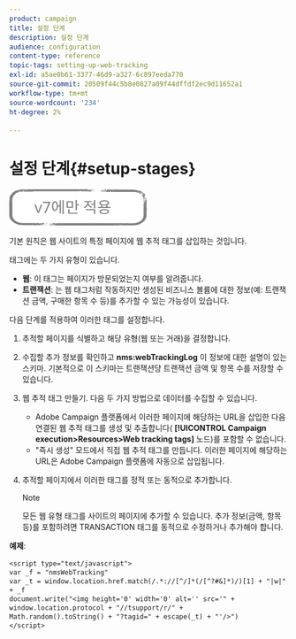 ```yaml
---
product: campaign
title: 설정 단계
description: 설정 단계
audience: configuration
content-type: reference
topic-tags: setting-up-web-tracking
exl-id: a5ae0b61-3377-46d9-a327-6c897eeda770
source-git-commit: 20509f44c5b8e0827a09f44dffdf2ec9d11652a1
workflow-type: tm+mt
source-wordcount: '234'
ht-degree: 2%

---
```


# 설정 단계{#setup-stages}

![](../../assets/v7-only.svg)

기본 원칙은 웹 사이트의 특정 페이지에 웹 추적 태그를 삽입하는 것입니다.

태그에는 두 가지 유형이 있습니다.

* **웹**: 이 태그는 페이지가 방문되었는지 여부를 알려줍니다.
* **트랜잭션**: 는 웹 태그처럼 작동하지만 생성된 비즈니스 볼륨에 대한 정보(예: 트랜잭션 금액, 구매한 항목 수 등)를 추가할 수 있는 가능성이 있습니다.

다음 단계를 적용하여 이러한 태그를 설정합니다.

1. 추적할 페이지를 식별하고 해당 유형(웹 또는 거래)을 결정합니다.
1. 수집할 추가 정보를 확인하고 **nms:webTrackingLog** 이 정보에 대한 설명이 있는 스키마. 기본적으로 이 스키마는 트랜잭션당 트랜잭션 금액 및 항목 수를 저장할 수 있습니다.
1. 웹 추적 태그 만들기. 다음 두 가지 방법으로 데이터를 수집할 수 있습니다.

   * Adobe Campaign 플랫폼에서 이러한 페이지에 해당하는 URL을 삽입한 다음 연결된 웹 추적 태그를 생성 및 추출합니다( **[!UICONTROL Campaign execution>Resources>Web tracking tags]** 노드)를 포함할 수 없습니다.
   * &quot;즉시 생성&quot; 모드에서 직접 웹 추적 태그를 만듭니다. 이러한 페이지에 해당하는 URL은 Adobe Campaign 플랫폼에 자동으로 삽입됩니다.

1. 추적할 페이지에서 이러한 태그를 정적 또는 동적으로 추가합니다.

   >[!NOTE]
   >
   >모든 웹 유형 태그를 사이트의 페이지에 추가할 수 있습니다. 추가 정보(금액, 항목 등)를 포함하려면 TRANSACTION 태그를 동적으로 수정하거나 추가해야 합니다.

**예제**:

```
<script type="text/javascript">
var _f = "nmsWebTracking"
var _t = window.location.href.match(/.*://[^/]*(/[^?#&]*)/)[1] + "|w|" + _f
document.write("<img height='0' width='0' alt='' src='" +
window.location.protocol + "//tsupport/r/" +
Math.random().toString() + "?tagid=" + escape(_t) + "'/>")
</script>
```
